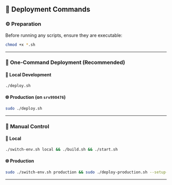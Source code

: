 ## 🚀 **Deployment Commands**

### ⚙️ **Preparation**

Before running any scripts, ensure they are executable:

```bash
chmod +x *.sh
```

---

### 🔹 **One-Command Deployment (Recommended)**

#### 🧩 Local Development

```bash
./deploy.sh
```

#### 🌐 Production (on `srv998476`)

```bash
sudo ./deploy.sh
```

---

### 🔹 **Manual Control**

#### 🧩 Local

```bash
./switch-env.sh local && ./build.sh && ./start.sh
```

#### 🌐 Production

```bash
sudo ./switch-env.sh production && sudo ./deploy-production.sh --setup-nginx --setup-ssl
```
---